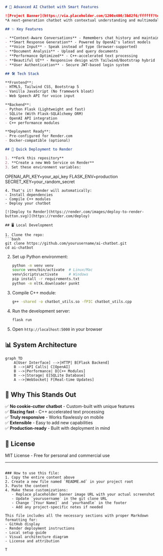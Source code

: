 ```markdown
# 🤖 Advanced AI Chatbot with Smart Features

![Project Banner](https://via.placeholder.com/1200x400/3b82f6/ffffff?text=AI+Chatbot+with+Smart+Features)
*A next-generation chatbot with contextual understanding and multimodal capabilities*

## ✨ Key Features

- **Context-Aware Conversations** - Remembers chat history and maintains context
- **Smart Response Generation** - Powered by OpenAI's latest models
- **Voice Input** - Speak instead of type (browser-supported)
- **Document Analysis** - Upload and query documents
- **Performance Optimized** - C++-accelerated text processing
- **Beautiful UI** - Responsive design with Tailwind/Bootstrap hybrid
- **User Authentication** - Secure JWT-based login system

## 🛠️ Tech Stack

**Frontend**:
- HTML5, Tailwind CSS, Bootstrap 5
- Vanilla JavaScript (No framework bloat)
- Web Speech API for voice input

**Backend**:
- Python Flask (Lightweight and fast)
- SQLite (With Flask-SQLAlchemy ORM)
- OpenAI API integration
- C++ performance modules

**Deployment Ready**:
- Pre-configured for Render.com
- Docker-compatible (optional)

## 🚀 Quick Deployment to Render

1. **Fork this repository**
2. **Create a new Web Service on Render**
3. Set these environment variables:
   ```
   OPENAI_API_KEY=your_api_key
   FLASK_ENV=production
   SECRET_KEY=your_random_secret
   ```
4. That's it! Render will automatically:
   - Install dependencies
   - Compile C++ modules
   - Deploy your chatbot

[![Deploy to Render](https://render.com/images/deploy-to-render-button.svg)](https://render.com/deploy)

## 🖥️ Local Development

1. Clone the repo:
   ```bash
   git clone https://github.com/yourusername/ai-chatbot.git
   cd ai-chatbot
   ```

2. Set up Python environment:
   ```bash
   python -m venv venv
   source venv/bin/activate  # Linux/Mac
   venv\Scripts\activate     # Windows
   pip install -r requirements.txt
   python -m nltk.downloader punkt
   ```

3. Compile C++ module:
   ```bash
   g++ -shared -o chatbot_utils.so -fPIC chatbot_utils.cpp
   ```

4. Run the development server:
   ```bash
   flask run
   ```

5. Open `http://localhost:5000` in your browser

## 📊 System Architecture

```mermaid
graph TD
    A[User Interface] -->|HTTP| B[Flask Backend]
    B -->|API Calls| C[OpenAI]
    B -->|Performance| D[C++ Modules]
    B -->|Storage| E[SQLite Database]
    A -->|WebSocket| F[Real-time Updates]
```

## 🌟 Why This Stands Out

✅ **No cookie-cutter chatbot** - Custom-built with unique features  
✅ **Blazing fast** - C++ accelerated text processing  
✅ **Truly responsive** - Works flawlessly on mobile  
✅ **Extensible** - Easy to add new capabilities  
✅ **Production-ready** - Built with deployment in mind  

## 📜 License

MIT License - Free for personal and commercial use

---


```

### How to use this file:
1. Copy the entire content above
2. Create a new file named `README.md` in your project root
3. Paste the content
4. Make these customizations:
   - Replace placeholder banner image URL with your actual screenshot
   - Update `yourusername` in the git clone URL
   - Change `[Your Name]` and `yourhandle` in the footer
   - Add any project-specific notes if needed

This file includes all the necessary sections with proper Markdown formatting for:
- GitHub display
- Render deployment instructions
- Local setup guide
- Visual architecture diagram
- License and attribution

T